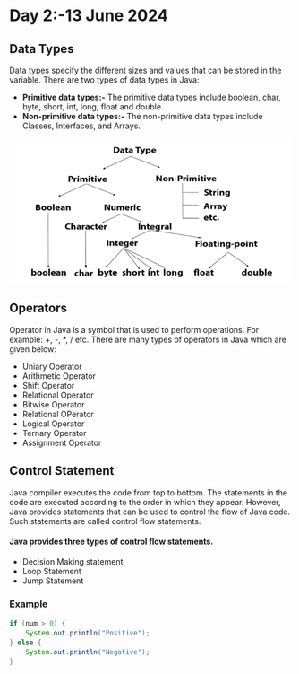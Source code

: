# Day 2:-13 June 2024

##  Data Types

Data types specify the different sizes and values that can be stored in the variable. There are two types of data types in Java: 
<ul>
    <li><b>Primitive data types:-</b> The primitive data types include boolean, char, byte, short, int, long, float and double. </li>
    <li><b>Non-primitive data types:-</b> The non-primitive data types include Classes, Interfaces, and Arrays.</li>
</ul>

![image](images/image.png)

## Operators 
Operator in Java is a symbol that is used to perform operations. For example: +, -, *, / etc. There are many types of operators in Java which are given below:
<ul>
    <li>Uniary Operator</li>
    <li>Arithmetic Operator</li>
    <li>Shift Operator</li>
    <li>Relational Operator</li>
    <li>Bitwise Operator</li>
    <li>Relational OPerator</li>
    <li>Logical Operator</li>
    <li>Ternary Operator</li>
    <li>Assignment Operator</li>
</ul>

## Control Statement

Java compiler executes the code from top to bottom. The statements in the code are executed according to the order in which they appear. However, Java provides statements that can be used to control the flow of Java code. Such statements are called control flow statements.
#### Java provides three types of control flow statements.
<ul>
    <li>Decision Making statement</li>
    <li>Loop Statement</li>
    <li>Jump Statement</li>
</ul>

### Example
```java
if (num > 0) { 
    System.out.println("Positive"); 
} else { 
    System.out.println("Negative"); 
}
```
